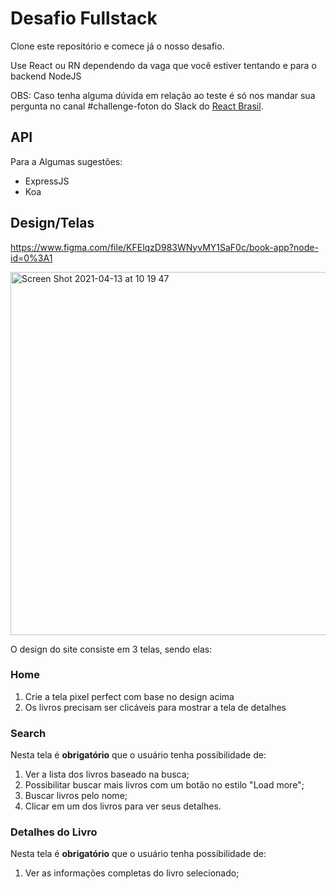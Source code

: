 # Desafio Fullstack

Clone este repositório e comece já o nosso desafio.

Use React ou RN dependendo da vaga que você estiver tentando e para o backend NodeJS

OBS: Caso tenha alguma dúvida em relação ao teste é só nos mandar sua pergunta no canal #challenge-foton do Slack do [React Brasil](https://react-brasil-slack.herokuapp.com/).

## API
Para a 
Algumas sugestões:
- ExpressJS
- Koa




## Design/Telas
https://www.figma.com/file/KFElqzD983WNyvMY1SaF0c/book-app?node-id=0%3A1

<img width="581" alt="Screen Shot 2021-04-13 at 10 19 47" src="https://user-images.githubusercontent.com/13947203/114559257-eb55ad00-9c41-11eb-9617-4e7627cc373e.png">


O design do site consiste em 3 telas, sendo elas:

### Home

1. Crie a tela pixel perfect com base no design acima
2. Os livros precisam ser clicáveis para mostrar a tela de detalhes

### Search

Nesta tela é **obrigatório** que o usuário tenha possibilidade de:

1. Ver a lista dos livros baseado na busca;
2. Possibilitar buscar mais livros com um botão no estilo "Load more";
3. Buscar livros pelo nome;
4. Clicar em um dos livros para ver seus detalhes.

### Detalhes do Livro

Nesta tela é **obrigatório** que o usuário tenha possibilidade de:

1. Ver as informações completas do livro selecionado;
